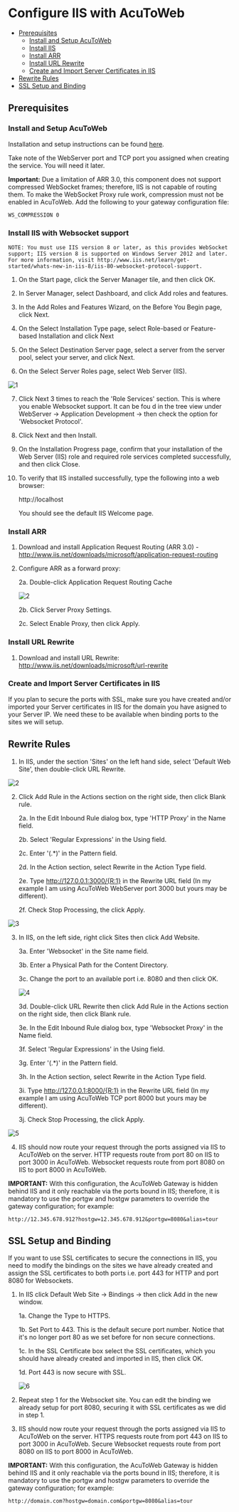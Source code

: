# Configure IIS with AcuToWeb

- [Prerequisites](#prerequisites)
    - [Install and Setup AcuToWeb](#install-and-setup-acutoweb)
    - [Install IIS](#install-iis-with-websocket-support)
    - [Install ARR](#install-arr)
    - [Install URL Rewrite](#install-url-rewrite)
    - [Create and Import Server Certificates in IIS](#create-and-import-server-certificates-in-iis)
- [Rewrite Rules](#rewrite-rules)
- [SSL Setup and Binding](#ssl-setup-and-binding)

## Prerequisites

### Install and Setup AcuToWeb

Installation and setup instructions can be found [here](https://github.com/UNiXMIT/UNiXextend/blob/master/docs/AcuToWeb-WINDOWS.md).  

Take note of the WebServer port and TCP port you assigned when creating the service. You will need it later.  

**Important:** Due a limitation of ARR 3.0, this component does not support compressed WebSocket frames; therefore, IIS is not capable of routing them. To make the WebSocket Proxy rule work, compression must not be enabled in AcuToWeb. Add the following to your gateway configuration file:

```
WS_COMPRESSION 0
```

### Install IIS with Websocket support

    NOTE: You must use IIS version 8 or later, as this provides WebSocket support; IIS version 8 is supported on Windows Server 2012 and later.
    For more information, visit http://www.iis.net/learn/get-started/whats-new-in-iis-8/iis-80-websocket-protocol-support.

1. On the Start page, click the Server Manager tile, and then click OK.   

2. In Server Manager, select Dashboard, and click Add roles and features.  

3. In the Add Roles and Features Wizard, on the Before You Begin page, click Next.  

4. On the Select Installation Type page, select Role-based or Feature-based Installation and click Next  

5. On the Select Destination Server page, select a server from the server pool, select your server, and click Next.  

6. On the Select Server Roles page, select Web Server (IIS).  

![1](images/iis-1.png)

7. Click Next 3 times to reach the 'Role Services' section. This is where you enable Websocket support. It can be fou d in the tree view under WebServer -> Application Development -> then check the option for 'Websocket Protocol'.

8. Click Next and then Install.

9. On the Installation Progress page, confirm that your installation of the Web Server (IIS) role and required role services completed successfully, and then click Close.  

10. To verify that IIS installed successfully, type the following into a web browser:  

    http://localhost  

    You should see the default IIS Welcome page.

### Install ARR

1. Download and install Application Request Routing (ARR 3.0) - http://www.iis.net/downloads/microsoft/application-request-routing

2. Configure ARR as a forward proxy:

    2a. Double-click Application Request Routing Cache

    ![2](images/atw-iis-1.png)

    2b. Click Server Proxy Settings.

    2c. Select Enable Proxy, then click Apply.

### Install URL Rewrite

1. Download and install URL Rewrite: http://www.iis.net/downloads/microsoft/url-rewrite

### Create and Import Server Certificates in IIS

If you plan to secure the ports with SSL, make sure you have created and/or imported your Server certificates in IIS for the domain you have asigned to your Server IP. We need these to be available when binding ports to the sites we will setup.  

## Rewrite Rules

1. In IIS, under the section 'Sites' on the left hand side, select 'Default Web Site', then double-click URL Rewrite.

![2](images/atw-iis-2.png)

2. Click Add Rule in the Actions section on the right side, then click Blank rule.

    2a. In the Edit Inbound Rule dialog box, type 'HTTP Proxy' in the Name field.

    2b. Select 'Regular Expressions' in the Using field.

    2c. Enter '(.*)' in the Pattern field.

    2d. In the Action section, select Rewrite in the Action Type field.

    2e. Type http://127.0.0.1:3000/{R:1} in the Rewrite URL field (In my example I am using AcuToWeb WebServer port 3000 but yours may be different).

    2f. Check Stop Processing, the click Apply.

![3](images/atw-iis-3.png)

3. In IIS, on the left side, right click Sites then click Add Website.

    3a. Enter 'Websocket' in the Site name field.

    3b. Enter a Physical Path for the Content Directory.

    3c. Change the port to an available port i.e. 8080 and then click OK.

    ![4](images/atw-iis-4.png)

    3d. Double-click URL Rewrite then click Add Rule in the Actions section on the right side, then click Blank rule.

    3e. In the Edit Inbound Rule dialog box, type 'Websocket Proxy' in the Name field.

    3f. Select 'Regular Expressions' in the Using field.

    3g. Enter '(.*)' in the Pattern field.

    3h. In the Action section, select Rewrite in the Action Type field.

    3i. Type http://127.0.0.1:8000/{R:1} in the Rewrite URL field (In my example I am using AcuToWeb TCP port 8000 but yours may be different).  

    3j. Check Stop Processing, the click Apply.  

![5](images/atw-iis-5.png)

4. IIS should now route your request through the ports assigned via IIS to AcuToWeb on the server. HTTP requests route from port 80 on IIS to port 3000 in AcuToWeb. Websocket requests route from port 8080 on IIS to port 8000 in AcuToWeb.   

**IMPORTANT:** With this configuration, the AcuToWeb Gateway is hidden behind IIS and it only reachable via the ports bound in IIS; therefore, it is mandatory to use the portgw  and hostgw parameters to override the gateway configuration; for example:  

```
http://12.345.678.912?hostgw=12.345.678.912&portgw=8080&alias=tour  
```

## SSL Setup and Binding

If you want to use SSL certificates to secure the connections in IIS, you need to modify the bindings on the sites we have already created and assign the SSL certificates to both ports i.e. port 443 for HTTP and port 8080 for Websockets.  

1. In IIS click Default Web Site -> Bindings -> then click Add in the new window.

    1a. Change the Type to HTTPS.

    1b. Set Port to 443. This is the default secure port number. Notice that it's no longer port 80 as we set before for non secure connections.  

    1c. In the SSL Certificate box select the SSL certificates, which you should have already created and imported in IIS, then click OK.

    1d. Port 443 is now secure with SSL.

    ![6](images/atw-iis-6.png)

2. Repeat step 1 for the Websocket site. You can edit the binding we already setup for port 8080, securing it with SSL certificates as we did in step 1.  

3. IIS should now route your request through the ports assigned via IIS to AcuToWeb on the server. HTTPS requests route from port 443 on IIS to port 3000 in AcuToWeb. Secure Websocket requests route from port 8080 on IIS to port 8000 in AcuToWeb.   

**IMPORTANT:** With this configuration, the AcuToWeb Gateway is hidden behind IIS and it only reachable via the ports bound in IIS; therefore, it is mandatory to use the portgw  and hostgw parameters to override the gateway configuration; for example:  

```
http://domain.com?hostgw=domain.com&portgw=8080&alias=tour  
```